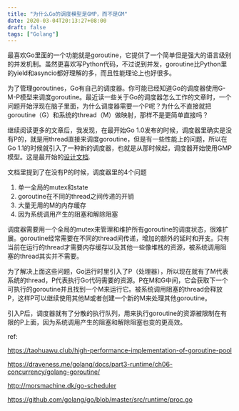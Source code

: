 ```yaml
---
title: "为什么Go的调度模型是GMP，而不是GM"
date: 2020-03-04T20:13:27+08:00
draft: false
tags: ["Golang"]
---
```


最喜欢Go里面的一个功能就是goroutine，它提供了一个简单但是强大的语言级别的并发机制。虽然更喜欢写Python代码，不过说到并发，goroutine比Python里的yield和asyncio都好理解的多，而且性能理论上也好很多。

为了管理goroutines，Go有自己的调度器。你可能已经知道Go的调度器使用G-M-P模型来调度goroutine。最近读一些关于Go的调度器怎么工作的文章时，一个问题开始浮现在脑子里面，为什么调度器需要一个P呢？为什么不直接就把goroutine（G）和系统的thread（M）做映射，那样不是更简单直接吗？

继续阅读更多的文章后，我发现，在最开始Go 1.0发布的时候，调度器里确实是没有P的，就是用thread直接来调度goroutine，但是有一些性能上的问题，所以在Go 1.1的时候就引入了一种新的调度器，也就是从那时候起，调度器开始使用GMP模型。这是最开始的[设计文档](https://docs.google.com/document/d/1TTj4T2JO42uD5ID9e89oa0sLKhJYD0Y_kqxDv3I3XMw).

文档里提到了在没有P的时候，调度器里的4个问题

1. 单一全局的mutex和state
2. goroutine在不同的thread之间传递的开销
3. 大量无用的M的内存缓存
4. 因为系统调用产生的阻塞和解除阻塞

调度器需要用一个全局的mutex来管理和维护所有goroutine的调度状态，很难扩展。goroutine经常需要在不同的thread间传递，增加的额外的延时和开支。只有当前在运行的thread才需要内存缓存以及其他一些像堆栈的资源，被系统调用阻塞的thread其实并不需要。

为了解决上面这些问题，Go运行时里引入了P（处理器），所以现在就有了M代表系统的thread，P代表执行Go代码需要的资源。P在M和G中间，它会获取下一个可执行的goroutine并且找到一个M来运行它。被系统调用阻塞的thread会释放P，这样P可以继续使用其他M或者创建一个新的M来处理其他goroutine。

引入P后，调度器就有了分散的执行队列，用来执行goroutine的资源被限制在有限的P上面，因为系统调用产生的阻塞和解除阻塞也变的更高效。


ref:

https://taohuawu.club/high-performance-implementation-of-goroutine-pool

https://draveness.me/golang/docs/part3-runtime/ch06-concurrency/golang-goroutine/

http://morsmachine.dk/go-scheduler

https://github.com/golang/go/blob/master/src/runtime/proc.go




